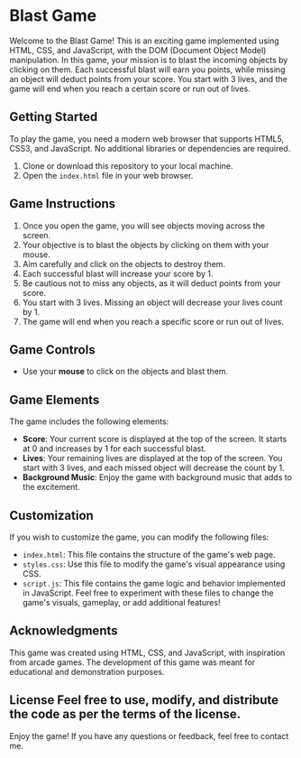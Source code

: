 # Blast Game

Welcome to the Blast Game! This is an exciting game implemented using HTML, CSS, and JavaScript, with the DOM (Document Object Model) manipulation.
In this game, your mission is to blast the incoming objects by clicking on them. Each successful blast will earn you points, while missing an object will deduct points from your score. You start with 3 lives, and the game will end when you reach a certain score or run out of lives.

## Getting Started

To play the game, you need a modern web browser that supports HTML5, CSS3, and JavaScript. No additional libraries or dependencies are required.

1. Clone or download this repository to your local machine.
2. Open the `index.html` file in your web browser.

## Game Instructions

1. Once you open the game, you will see objects moving across the screen.
2. Your objective is to blast the objects by clicking on them with your mouse.
3. Aim carefully and click on the objects to destroy them.
4. Each successful blast will increase your score by 1.
5. Be cautious not to miss any objects, as it will deduct points from your score.
6. You start with 3 lives. Missing an object will decrease your lives count by 1.
7. The game will end when you reach a specific score or run out of lives.

## Game Controls

- Use your **mouse** to click on the objects and blast them.

## Game Elements

The game includes the following elements:

- **Score**: Your current score is displayed at the top of the screen. It starts at 0 and increases by 1 for each successful blast.
- **Lives**: Your remaining lives are displayed at the top of the screen. You start with 3 lives, and each missed object will decrease the count by 1.
- **Background Music**: Enjoy the game with background music that adds to the excitement.

## Customization

If you wish to customize the game, you can modify the following files:

- `index.html`: This file contains the structure of the game's web page.
- `styles.css`: Use this file to modify the game's visual appearance using CSS.
- `script.js`: This file contains the game logic and behavior implemented in JavaScript.
  Feel free to experiment with these files to change the game's visuals, gameplay, or add additional features!

## Acknowledgments

This game was created using HTML, CSS, and JavaScript, with inspiration from arcade games. The development of this game was meant for educational and demonstration purposes.

## License Feel free to use, modify, and distribute the code as per the terms of the license.

Enjoy the game! If you have any questions or feedback, feel free to contact me.
